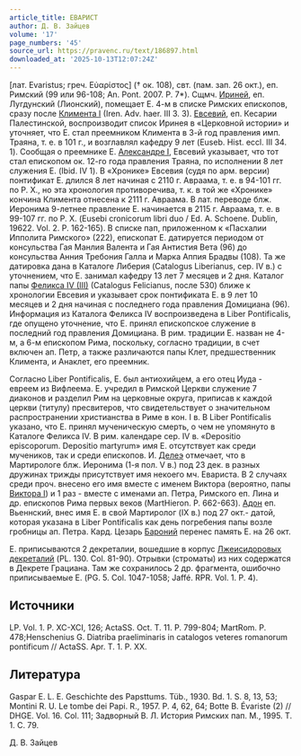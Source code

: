 ```yaml
---
article_title: ЕВАРИСТ
author: Д. В. Зайцев
volume: '17'
page_numbers: '45'
source_url: https://pravenc.ru/text/186897.html
downloaded_at: '2025-10-13T12:07:24Z'
---
```


[лат. Evaristus; греч. Εὐαρίστος] († ок. 108), свт. (пам. зап. 26 окт.), еп. Римский (99 или 96-108; An. Pont. 2007. P. 7\*). Сщмч. [Ириней](https://pravenc.ru/text/Ириней.html), еп. Лугдунский (Лионский), помещает Е. 4-м в списке Римских епископов, сразу после [Климента I](<https://pravenc.ru/text/Климент I.html>) (Iren. Adv. haer. III 3. 3). [Евсевий](https://pravenc.ru/text/Евсевий.html), еп. Кесарии Палестинской, воспроизводит список Иринея в «Церковной истории» и уточняет, что Е. стал преемником Климента в 3-й год правления имп. Траяна, т. е. в 101 г., и возглавлял кафедру 9 лет (Euseb. Hist. eccl. III 34. 1). Сообщая о преемнике Е. [Александре I](<https://pravenc.ru/text/Александре I.html>), Евсевий указывает, что тот стал епископом ок. 12-го года правления Траяна, по исполнении 8 лет служения Е. (Ibid. IV 1). В «Хронике» Евсевия (судя по арм. версии) понтификат Е. длился 8 лет начиная с 2110 г. Авраама, т. е. в 94-101 гг. по Р. Х., но эта хронология противоречива, т. к. в той же «Хронике» кончина Климента отнесена к 2111 г. Авраама. В лат. переводе блж. Иеронима 9-летнее правление Е. начинается в 2115 г. Авраама, т. е. в 99-107 гг. по Р. Х. (Eusebi cronicorum libri duo / Ed. A. Schoene. Dublin, 19622. Vol. 2. P. 162-165). В списке пап, приложенном к «Пасхалии Ипполита Римского» (222), епископат Е. датируется периодом от консульства Гая Манлия Валента и Гая Антистия Вета (96) до консульства Анния Требония Галла и Марка Аппия Брадвы (108). Та же датировка дана в Каталоге Либерия (Catalogus Liberianus, сер. IV в.) с уточнением, что Е. занимал кафедру 13 лет 7 месяцев и 2 дня. Каталог папы [Феликса IV (III)](<https://pravenc.ru/text/Феликса IV (III).html>) (Catalogus Felicianus, после 530) ближе к хронологии Евсевия и указывает срок понтификата Е. в 9 лет 10 месяцев и 2 дня начиная с последнего года правления Домициана (96). Информация из Каталога Феликса IV воспроизведена в Liber Pontificalis, где опущено уточнение, что Е. принял епископское служение в последний год правления Домициана. В рим. традиции Е. назван не 4-м, а 6-м епископом Рима, поскольку, согласно традиции, в счет включен ап. Петр, а также различаются папы Клет, предшественник Климента, и Анаклет, его преемник.

Согласно Liber Pontificalis, Е. был антиохийцем, а его отец Иуда - евреем из Вифлеема. Е. учредил в Римской Церкви служение 7 диаконов и разделил Рим на церковные округа, приписав к каждой церкви (титулу) пресвитеров, что свидетельствует о значительном распространении христианства в Риме в кон. I в. В Liber Pontificalis указано, что Е. принял мученическую смерть, о чем не упомянуто в Каталоге Феликса IV. В рим. календаре сер. IV в. «Depositio episcoporum. Depositio martyrum» имя Е. отсутствует как среди мучеников, так и среди епископов. И. [Делеэ](https://pravenc.ru/text/Делеэ.html) отмечает, что в Мартирологе блж. Иеронима (1-я пол. V в.) под 23 дек. в разных дружинах трижды присутствует имя некоего мч. Евариста. В 2 случаях среди проч. внесено его имя вместе с именем Виктора (вероятно, папы [Виктора I](<https://pravenc.ru/text/Виктора I.html>)) и 1 раз - вместе с именами ап. Петра, Римского еп. Лина и др. епископов Рима первых веков (MartHieron. P. 662-663). [Адон](https://pravenc.ru/text/Адон.html) еп. Вьеннский, внес имя Е. в свой Мартиролог (IX в.) под 27 окт.- датой, которая указана в Liber Pontificalis как день погребения папы возле гробницы ап. Петра. Кард. Цезарь [Бароний](https://pravenc.ru/text/БАРОНИЙ.html) перенес память Е. на 26 окт.

Е. приписываются 2 декреталии, вошедшие в корпус [Лжеисидоровых декреталий](<https://pravenc.ru/text/ЛЖЕИСИДОРОВЫ ДЕКРЕТАЛИИ.html>) (PL. 130. Col. 81-90). Отрывки (строматы) из них содержатся в Декрете Грациана. Там же сохранилось 2 др. фрагмента, ошибочно приписываемые Е. (PG. 5. Col. 1047-1058; Jaffé. RPR. Vol. 1. P. 4).

## Источники

LP. Vol. 1. P. XC-XCI, 126; ActaSS. Oct. T. 11. P. 799-804; MartRom. P. 478;Henschenius G. Diatriba praeliminaris in catalogos veteres romanorum pontificum // ActaSS. Apr. T. 1. P. XX.

## Литература

Gaspar E. L. E. Geschichte des Papsttums. Tüb., 1930. Bd. 1. S. 8, 13, 53; Montini R. U. Le tombe dei Papi. R., 1957. P. 4, 62, 64; Botte B. Évariste (2) // DHGE. Vol. 16. Col. 111; Задворный В. Л. История Римских пап. М., 1995. Т. 1. С. 79.

Д. В. Зайцев

